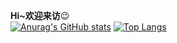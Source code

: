 **Hi~欢迎来访**😉<br>
[![Anurag's GitHub stats](https://github-readme-stats.vercel.app/api?username=beijixiaohu&show_icons=true&hide=prs,issues)](https://github.com/beijixiaohu/github-readme-stats)
[![Top Langs](https://github-readme-stats.vercel.app/api/top-langs/?username=beijixiaohu&layout=compact)](https://github.com/beijixiaohu/github-readme-stats)
